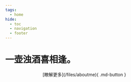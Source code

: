 ```yaml
---
tags: 
  - home
hide: 
  - toc
  - navigation
  - footer
---
```


<head>
  <meta name="apple-mobile-web-app-capable" content="yes">
</head>
<style>
  :root {
    --mainpage-bg-pic: url(./example.gif);
  }
  [data-md-color-scheme=slate] {
    --mainpage-bg-pic: url(./3.jpg);
    .md-header {
      background: transparent;
  }
  }
  body {
    background: var(--mainpage-bg-pic);
    background-size: cover;
    background-repeat: no-repeat;
  }
  .md-header {
    background: transparent;
  }


  .md-typeset h1 {
    border:0;
    box-shadow:0 0 0;
    text-align:center;
    opacity: 0;
  }

  .active {
    opacity: 1;
  }

  body:hover {
    .md-typeset h1 {
      opacity: 1;
      transition: opacity 2s;
    }
  }

.md-typeset p {
  text-indent:0;
}



</style>

# 一壶浊酒喜相逢。

<center>[瞭解更多](/files/aboutme){ .md-button }</center>